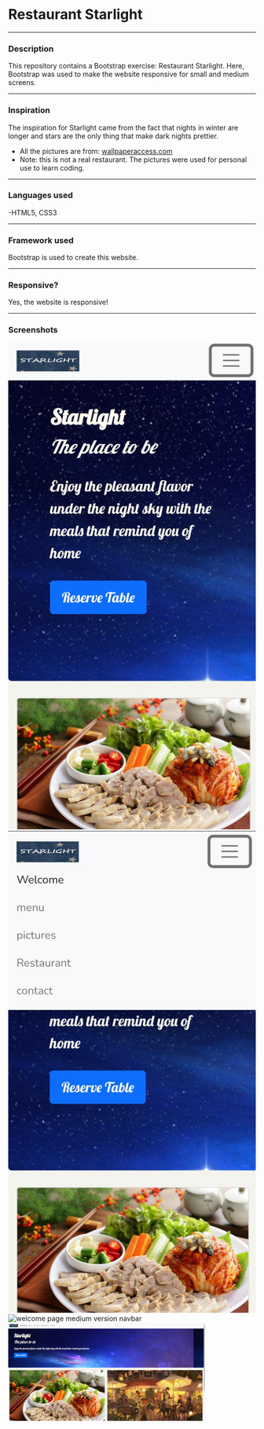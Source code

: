 # Restaurant Starlight 
***
### Description
This repository contains a Bootstrap exercise: Restaurant Starlight. Here, Bootstrap was used to make the website responsive for small and medium screens.
***
### Inspiration
The inspiration for Starlight came from the fact that nights in winter are longer and stars are the only thing that make dark nights prettier.

- All the pictures are from: [wallpaperaccess.com](https://wallpaperaccess.com) 
- Note: this is not a real restaurant. The pictures were used for personal use to learn coding.

***
### Languages used
-HTML5, CSS3
***
### Framework used
Bootstrap is used to create this website.
***
### Responsive?
Yes, the website is responsive!
***
### Screenshots
![welcome page small version](/allpictures/screenshots/welcomesv.jpg)
![welcome page small version navbar](/allpictures/screenshots/welcomenavsv.jpg)
![welcome page medium version navbar](/allpictures/screenshots/welcomemd.jpg)
<img src="./allpictures/screenshots/welcomemd.png" width="400" height="200" />








